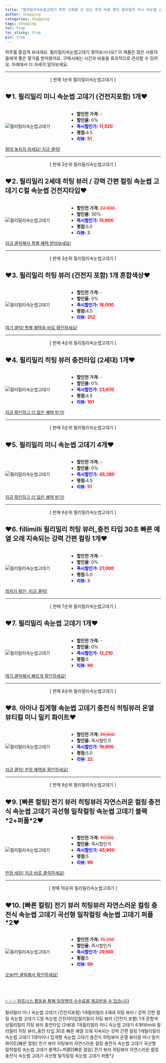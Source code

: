 ```yaml
---
title: "필리밀리속눈썹고데기 추천 신뢰할 수 있는 추천 바로 확인 필리밀리 미니 속눈썹 고데기 (건전지포함)"
author: shopping
categories: shopping
tags: shopping
toc: true
toc_sticky: true
pin: true
---
```

하루를 즐겁게 보내세요. 필리밀리속눈썹고데기 찾아보시나요? 이 제품은 많은 사용자들에게 좋은 평가를 받아왔어요. 구매시에는 시간과 비용을 효과적으로 관리할 수 있어요. 아래에서 더 자세히 알아보세요.

---
<p class="toplist" style="margin: 0 auto; display: block; width: fit-content;">[ 판매 1순위 필리밀리속눈썹고데기 ]</p>

<h2><strong>❤️1. 필리밀리 미니 속눈썹 고데기 (건전지포함) 1개❤️</strong></h2>

<div style="display: flex; align-items: center;">
    <div style="flex: 0.4;">
        <img src="https://thumbnail8.coupangcdn.com/thumbnails/remote/230x230ex/image/vendor_inventory/a430/ae6bba8c028f97230183a843506295da5732beaef6c91e847c4ee7fe7c14.jpg" alt="필리밀리속눈썹고데기" style="max-width: 100%;">
    </div>
    <div style="flex: 0.6; margin-left: 10px;">
        <ul>
            <li><strong>할인전 가격:</strong> <del style="color: red;">-</del></li>
            <li><strong>할인율:</strong> 0%</li>
            <li><span style='color:blue'><strong>즉시할인가:</strong></span> <span style='color:red'><strong>11,320</strong></span></li>
            <li><strong>평점:</strong>4.5</li>
            <li><span style='color:blue'><strong>리뷰:</strong></span> <span style='color:red'><strong>51</strong></span></li>
        </ul>
    </div>
</div>
<div class="center">
    <a href="https://William4Davisa.github.io?lptag=AF9450613&subid=githubio&pageKey=6402905728&traceid=V0-153&itemId=13697784780&vendorItemId=84231791328" class="myButton">
        절대 놓치지 마세요! 지금 클릭!
    </a>
</div>


---
<p class="toplist" style="margin: 0 auto; display: block; width: fit-content;">[ 판매 2순위 필리밀리속눈썹고데기 ]</p>

<h2><strong>❤️2. 필리밀리 2세데 히팅 뷰러 / 강력 간편 컬링 속눈썹 고데기 C컬 속눈썹 건전지타입❤️</strong></h2>

<div style="display: flex; align-items: center;">
    <div style="flex: 0.4;">
        <img src="https://thumbnail6.coupangcdn.com/thumbnails/remote/230x230ex/image/vendor_inventory/a2a5/4481d5f5248f11b85501ffeb669829a1581d9aa2ec4061e0d01592cdbb46.jpg" alt="필리밀리속눈썹고데기" style="max-width: 100%;">
    </div>
    <div style="flex: 0.6; margin-left: 10px;">
        <ul>
            <li><strong>할인전 가격:</strong> <del style="color: red;">22,900</del></li>
            <li><strong>할인율:</strong> 30%</li>
            <li><span style='color:blue'><strong>즉시할인가:</strong></span> <span style='color:red'><strong>15,900</strong></span></li>
            <li><strong>평점:</strong>5.0</li>
            <li><span style='color:blue'><strong>리뷰:</strong></span> <span style='color:red'><strong>3</strong></span></li>
        </ul>
    </div>
</div>
<div class="center">
    <a href="https://William4Davisa.github.io?lptag=AF9450613&subid=githubio&pageKey=7721978143&traceid=V0-153&itemId=20726983654&vendorItemId=87797675062" class="myButton">
        지금 클릭해서 특별 혜택 받아보세요!
    </a>
</div>


---
<p class="toplist" style="margin: 0 auto; display: block; width: fit-content;">[ 판매 3순위 필리밀리속눈썹고데기 ]</p>

<h2><strong>❤️3. 필리밀리 히팅 뷰러 (건전지 포함) 1개 혼합색상❤️</strong></h2>

<div style="display: flex; align-items: center;">
    <div style="flex: 0.4;">
        <img src="https://thumbnail9.coupangcdn.com/thumbnails/remote/230x230ex/image/vendor_inventory/28ff/a3d2850c45995392f77f380527a64ec3b0f277cdfe5ea1f15fbd95ce48aa.jpg" alt="필리밀리속눈썹고데기" style="max-width: 100%;">
    </div>
    <div style="flex: 0.6; margin-left: 10px;">
        <ul>
            <li><strong>할인전 가격:</strong> <del style="color: red;">-</del></li>
            <li><strong>할인율:</strong> 0%</li>
            <li><span style='color:blue'><strong>즉시할인가:</strong></span> <span style='color:red'><strong>18,000</strong></span></li>
            <li><strong>평점:</strong>4.5</li>
            <li><span style='color:blue'><strong>리뷰:</strong></span> <span style='color:red'><strong>252</strong></span></li>
        </ul>
    </div>
</div>
<div class="center">
    <a href="https://William4Davisa.github.io?lptag=AF9450613&subid=githubio&pageKey=7617481047&traceid=V0-153&itemId=20273823892&vendorItemId=87791783180" class="myButton">
        여기 클릭! 특별 혜택을 바로 확인하세요!
    </a>
</div>


---
<p class="toplist" style="margin: 0 auto; display: block; width: fit-content;">[ 판매 4순위 필리밀리속눈썹고데기 ]</p>

<h2><strong>❤️4. 필리밀리 히팅 뷰러 충전타입 (2세대) 1개❤️</strong></h2>

<div style="display: flex; align-items: center;">
    <div style="flex: 0.4;">
        <img src="https://thumbnail9.coupangcdn.com/thumbnails/remote/230x230ex/image/vendor_inventory/d097/0329fe7c2d47373fecdac0e21c16d9779704217bb4523cb1d37656d0e55d.jpg" alt="필리밀리속눈썹고데기" style="max-width: 100%;">
    </div>
    <div style="flex: 0.6; margin-left: 10px;">
        <ul>
            <li><strong>할인전 가격:</strong> <del style="color: red;">-</del></li>
            <li><strong>할인율:</strong> 0%</li>
            <li><span style='color:blue'><strong>즉시할인가:</strong></span> <span style='color:red'><strong>23,670</strong></span></li>
            <li><strong>평점:</strong>4.5</li>
            <li><span style='color:blue'><strong>리뷰:</strong></span> <span style='color:red'><strong>101</strong></span></li>
        </ul>
    </div>
</div>
<div class="center">
    <a href="https://William4Davisa.github.io?lptag=AF9450613&subid=githubio&pageKey=7737703334&traceid=V0-153&itemId=20809438511&vendorItemId=87329914942" class="myButton">
        지금 확인하고 더 많은 혜택 받기!
    </a>
</div>


---
<p class="toplist" style="margin: 0 auto; display: block; width: fit-content;">[ 판매 5순위 필리밀리속눈썹고데기 ]</p>

<h2><strong>❤️5. 필리밀리 미니 속눈썹 고데기 4개❤️</strong></h2>

<div style="display: flex; align-items: center;">
    <div style="flex: 0.4;">
        <img src="https://thumbnail8.coupangcdn.com/thumbnails/remote/230x230ex/image/vendor_inventory/a430/ae6bba8c028f97230183a843506295da5732beaef6c91e847c4ee7fe7c14.jpg" alt="필리밀리속눈썹고데기" style="max-width: 100%;">
    </div>
    <div style="flex: 0.6; margin-left: 10px;">
        <ul>
            <li><strong>할인전 가격:</strong> <del style="color: red;">-</del></li>
            <li><strong>할인율:</strong> 0%</li>
            <li><span style='color:blue'><strong>즉시할인가:</strong></span> <span style='color:red'><strong>45,280</strong></span></li>
            <li><strong>평점:</strong>4.5</li>
            <li><span style='color:blue'><strong>리뷰:</strong></span> <span style='color:red'><strong>51</strong></span></li>
        </ul>
    </div>
</div>
<div class="center">
    <a href="https://William4Davisa.github.io?lptag=AF9450613&subid=githubio&pageKey=6402905728&traceid=V0-153&itemId=23529303236&vendorItemId=84231833234" class="myButton">
        지금 확인하고 더 많은 혜택 받기!
    </a>
</div>


---
<p class="toplist" style="margin: 0 auto; display: block; width: fit-content;">[ 판매 6순위 필리밀리속눈썹고데기 ]</p>

<h2><strong>❤️6. fillimilli 필리밀리 히팅 뷰러_충전 타입 30초 빠른 예열 오래 지속되는 강력 간편 컬링 1개❤️</strong></h2>

<div style="display: flex; align-items: center;">
    <div style="flex: 0.4;">
        <img src="https://thumbnail6.coupangcdn.com/thumbnails/remote/230x230ex/image/vendor_inventory/71fa/f386c2f976ab4b643db3e9a2ede3833f9e22e58546b5f5438a7a7aae22c4.jpg" alt="필리밀리속눈썹고데기" style="max-width: 100%;">
    </div>
    <div style="flex: 0.6; margin-left: 10px;">
        <ul>
            <li><strong>할인전 가격:</strong> <del style="color: red;">-</del></li>
            <li><strong>할인율:</strong> 0%</li>
            <li><span style='color:blue'><strong>즉시할인가:</strong></span> <span style='color:red'><strong>27,000</strong></span></li>
            <li><strong>평점:</strong>5.0</li>
            <li><span style='color:blue'><strong>리뷰:</strong></span> <span style='color:red'><strong>3</strong></span></li>
        </ul>
    </div>
</div>
<div class="center">
    <a href="https://William4Davisa.github.io?lptag=AF9450613&subid=githubio&pageKey=7630824597&traceid=V0-153&itemId=20252276041&vendorItemId=87736182443" class="myButton">
        최저가 확인, 지금 클릭!
    </a>
</div>


---
<p class="toplist" style="margin: 0 auto; display: block; width: fit-content;">[ 판매 7순위 필리밀리속눈썹고데기 ]</p>

<h2><strong>❤️7. 필리밀리 속눈썹 고데기 1개❤️</strong></h2>

<div style="display: flex; align-items: center;">
    <div style="flex: 0.4;">
        <img src="https://thumbnail6.coupangcdn.com/thumbnails/remote/230x230ex/image/vendor_inventory/07d8/72d17da6a5a911824372a21cad615102f2998fbdf70884bb041fa79737b8.jpeg" alt="필리밀리속눈썹고데기" style="max-width: 100%;">
    </div>
    <div style="flex: 0.6; margin-left: 10px;">
        <ul>
            <li><strong>할인전 가격:</strong> <del style="color: red;">-</del></li>
            <li><strong>할인율:</strong> 0%</li>
            <li><span style='color:blue'><strong>즉시할인가:</strong></span> <span style='color:red'><strong>12,210</strong></span></li>
            <li><strong>평점:</strong>5</li>
            <li><span style='color:blue'><strong>리뷰:</strong></span> <span style='color:red'><strong>99</strong></span></li>
        </ul>
    </div>
</div>
<div class="center">
    <a href="https://William4Davisa.github.io?lptag=AF9450613&subid=githubio&pageKey=8008030662&traceid=V0-153&itemId=22614177541&vendorItemId=89655770731" class="myButton">
        여기 클릭해서 빠르게 확인하세요!
    </a>
</div>


---
<p class="toplist" style="margin: 0 auto; display: block; width: fit-content;">[ 판매 8순위 필리밀리속눈썹고데기 ]</p>

<h2><strong>❤️8. 아이나 집게형 속눈썹 고데기 충전식 히팅뷰러 온열 뷰티컬 미니 밀키 화이트❤️</strong></h2>

<div style="display: flex; align-items: center;">
    <div style="flex: 0.4;">
        <img src="https://thumbnail7.coupangcdn.com/thumbnails/remote/230x230ex/image/vendor_inventory/427f/8dd007861b3d23d7df87d009b9ba1b7a4638d87785097a4fed31ee6244fd.jpg" alt="필리밀리속눈썹고데기" style="max-width: 100%;">
    </div>
    <div style="flex: 0.6; margin-left: 10px;">
        <ul>
            <li><strong>할인전 가격:</strong> <del style="color: red;">59,800</del></li>
            <li><strong>할인율:</strong> 즉시할인가</li>
            <li><span style='color:blue'><strong>즉시할인가:</strong></span> <span style='color:red'><strong>19,900</strong></span></li>
            <li><strong>평점:</strong>5.0</li>
            <li><span style='color:blue'><strong>리뷰:</strong></span> <span style='color:red'><strong>22</strong></span></li>
        </ul>
    </div>
</div>
<div class="center">
    <a href="https://William4Davisa.github.io?lptag=AF9450613&subid=githubio&pageKey=8191311532&traceid=V0-153&itemId=23441848847&vendorItemId=90543156287" class="myButton">
        지금 클릭! 한정 혜택을 확인하세요!
    </a>
</div>


---
<p class="toplist" style="margin: 0 auto; display: block; width: fit-content;">[ 판매 9순위 필리밀리속눈썹고데기 ]</p>

<h2><strong>❤️9. [빠른 컬링] 전기 뷰러 히팅뷰러 자연스러운 컬링 충전식 속눈썹 고데기 곡선형 밀착컬링 속눈썹 고데기 블랙*2+퍼플*2❤️</strong></h2>

<div style="display: flex; align-items: center;">
    <div style="flex: 0.4;">
        <img src="https://thumbnail10.coupangcdn.com/thumbnails/remote/230x230ex/image/vendor_inventory/5040/e16bb5d424cd4f2c602878faa4706b731cbe661071383a16ffd0911ceb99.png" alt="필리밀리속눈썹고데기" style="max-width: 100%;">
    </div>
    <div style="flex: 0.6; margin-left: 10px;">
        <ul>
            <li><strong>할인전 가격:</strong> <del style="color: red;">117,100</del></li>
            <li><strong>할인율:</strong> 즉시할인가</li>
            <li><span style='color:blue'><strong>즉시할인가:</strong></span> <span style='color:red'><strong>45,900</strong></span></li>
            <li><strong>평점:</strong>5</li>
            <li><span style='color:blue'><strong>리뷰:</strong></span> <span style='color:red'><strong>99</strong></span></li>
        </ul>
    </div>
</div>
<div class="center">
    <a href="https://William4Davisa.github.io?lptag=AF9450613&subid=githubio&pageKey=8147301476&traceid=V0-153&itemId=23154058876&vendorItemId=90186884975" class="myButton">
        한정 세일! 지금 바로 클릭하세요!
    </a>
</div>


---
<p class="toplist" style="margin: 0 auto; display: block; width: fit-content;">[ 판매 10순위 필리밀리속눈썹고데기 ]</p>

<h2><strong>❤️10. [빠른 컬링] 전기 뷰러 히팅뷰러 자연스러운 컬링 충전식 속눈썹 고데기 곡선형 밀착컬링 속눈썹 고데기 퍼플*2❤️</strong></h2>

<div style="display: flex; align-items: center;">
    <div style="flex: 0.4;">
        <img src="https://thumbnail10.coupangcdn.com/thumbnails/remote/230x230ex/image/vendor_inventory/5040/e16bb5d424cd4f2c602878faa4706b731cbe661071383a16ffd0911ceb99.png" alt="필리밀리속눈썹고데기" style="max-width: 100%;">
    </div>
    <div style="flex: 0.6; margin-left: 10px;">
        <ul>
            <li><strong>할인전 가격:</strong> <del style="color: red;">75,200</del></li>
            <li><strong>할인율:</strong> 즉시할인가</li>
            <li><span style='color:blue'><strong>즉시할인가:</strong></span> <span style='color:red'><strong>29,100</strong></span></li>
            <li><strong>평점:</strong>5</li>
            <li><span style='color:blue'><strong>리뷰:</strong></span> <span style='color:red'><strong>99</strong></span></li>
        </ul>
    </div>
</div>
<div class="center">
    <a href="https://William4Davisa.github.io?lptag=AF9450613&subid=githubio&pageKey=8148874816&traceid=V0-153&itemId=23154058907&vendorItemId=90186885041" class="myButton">
        오늘만! 클릭해서 확인하세요!
    </a>
</div>

<br><br><br>[💦 💦 💦 파트너스 활동을 통해 일정액의 수수료를 제공받을 수 있습니다](https://link.coupang.com/a/bcpT2c)<br><br>필리밀리 미니 속눈썹 고데기 (건전지포함) 1개필리밀리 2세데 히팅 뷰러 / 강력 간편 컬링 속눈썹 고데기 C컬 속눈썹 건전지타입필리밀리 히팅 뷰러 (건전지 포함) 1개 혼합색상필리밀리 히팅 뷰러 충전타입 (2세대) 1개필리밀리 미니 속눈썹 고데기 4개fillimilli 필리밀리 히팅 뷰러_충전 타입 30초 빠른 예열 오래 지속되는 강력 간편 컬링 1개필리밀리 속눈썹 고데기 1개아이나 집게형 속눈썹 고데기 충전식 히팅뷰러 온열 뷰티컬 미니 밀키 화이트[빠른 컬링] 전기 뷰러 히팅뷰러 자연스러운 컬링 충전식 속눈썹 고데기 곡선형 밀착컬링 속눈썹 고데기 블랙*2+퍼플*2[빠른 컬링] 전기 뷰러 히팅뷰러 자연스러운 컬링 충전식 속눈썹 고데기 곡선형 밀착컬링 속눈썹 고데기 퍼플*2